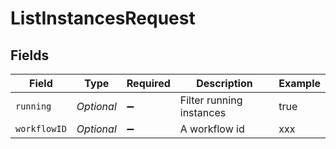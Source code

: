 # ListInstancesRequest


## Fields

| Field                    | Type                     | Required                 | Description              | Example                  |
| ------------------------ | ------------------------ | ------------------------ | ------------------------ | ------------------------ |
| `running`                | *Optional<Boolean>*      | :heavy_minus_sign:       | Filter running instances | true                     |
| `workflowID`             | *Optional<String>*       | :heavy_minus_sign:       | A workflow id            | xxx                      |